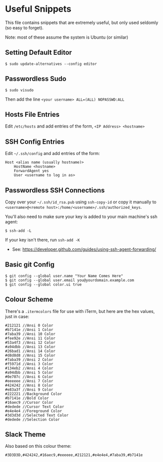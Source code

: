 # Useful Snippets

This file contains snippets that are extremely useful, but only used seldomly (so easy to forget).

Note: most of these assume the system is Ubuntu (or similar)

## Setting Default Editor

```
$ sudo update-alternatives --config editor
```

## Passwordless Sudo

```
$ sudo visudo
```

Then add the line `<your username> ALL=(ALL) NOPASSWD:ALL`

## Hosts File Entries

Edit `/etc/hosts` and add entries of the form, `<IP Address> <hostname>`

## SSH Config Entries

Edit `~/.ssh/config` and add entries of the form:

```
Host <alias name (usually hostname)>
    HostName <hostname>
    ForwardAgent yes
    User <username to log in as>
```

## Passwordless SSH Connections

Copy over your `~/.ssh/id_rsa.pub` using `ssh-copy-id` or copy it manually to `<username>@<remote host>:/home/<username>/.ssh/authorized_keys`.

You'll also need to make sure your key is added to your main machine's ssh agent:

```
$ ssh-add -L
```

If your key isn't there, run `ssh-add -K`
* See: https://developer.github.com/guides/using-ssh-agent-forwarding/

## Basic git Config

```
$ git config --global user.name "Your Name Comes Here"
$ git config --global user.email you@yourdomain.example.com
$ git config --global color.ui true
```

## Colour Scheme

There's a `.itermcolors` file for use with iTerm, but here are the hex values, just in case:

```
#212121 //Ansi 0 Color
#b7141e //Ansi 1 Color
#7aba39 //Ansi 10 Color
#fee92e //Ansi 11 Color
#53a4f3 //Ansi 12 Color
#a94dbb //Ansi 13 Color
#26bad1 //Ansi 14 Color
#d8d8d8 //Ansi 15 Color
#7aba39 //Ansi 2 Color
#f5971d //Ansi 3 Color
#134eb2 //Ansi 4 Color
#a94dbb //Ansi 5 Color
#0e707c //Ansi 6 Color
#eeeeee //Ansi 7 Color
#424242 //Ansi 8 Color
#e83a3f //Ansi 9 Color
#222221 //Background Color
#b7141e //Bold Color
#16aec9 //Cursor Color
#dedede //Cursor Text Color
#e4e4e4 //Foreground Color
#3d3d3d //Selected Text Color
#dedede //Selection Color
```

## Slack Theme

Also based on this colour theme:

`#3D3D3D,#424242,#16aec9,#eeeeee,#212121,#e4e4e4,#7aba39,#b7141e`
